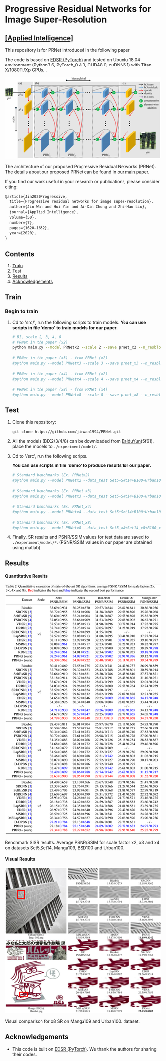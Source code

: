 # Progressive Residual Networks for Image Super-Resolution 
[[Applied Intelligence]](http://link.springer.com/article/10.1007/s10489-019-01548-8)
-------------
This repository is for PRNet introduced in the following paper


The code is based on [EDSR (PyTorch)](https://github.com/thstkdgus35/EDSR-PyTorch) and tested on Ubuntu 18.04 environment (Python3.6, PyTorch_0.4.0, CUDA8.0, cuDNN5.1) with Titan X/1080Ti/Xp GPUs. .

![PRNet](/figs/Framework.png)

The architecture of our proposed Progressive Residual Networks (PRNet). The details about our proposed PRNet can be found in [our main paper](http://link.springer.com/article/10.1007/s10489-019-01548-8).

If you find our work useful in your research or publications, please consider citing:

```latex
@article{Jin2020Progressive,
  title={Progressive residual networks for image super-resolution},
  author={Jin Wan and Hui Yin and Ai-Xin Chong and Zhi-Hao Liu},
  journal={Applied Intelligence},
  volume={50},
  number={7},
  pages={1620–1632},
  year={2020},
}
```

## Contents
1. [Train](#train)
2. [Test](#test)
3. [Results](#results)
4. [Acknowledgements](#acknowledgements)

## Train
### Begin to train

1. Cd to 'src/', run the following scripts to train models.
**You can use scripts in file 'demo' to train models for our paper.**

    ```bash
    # BI, scale 2, 3, 4, 8
    # PRNet in the paper (x2)
    python main.py --model PRNetx2 --scale 2 --save prnet_x2 --n_resblocks 32 --n_feats 256 --res_scale 0.1 --reset

    # PRNet in the paper (x3) - from PRNet (x2)
    #python main.py --model PRNetx3 --scale 3 --save prnet_x3 --n_resblocks 32 --n_feats 252 --res_scale 0.1 --reset 

    # PRNet in the paper (x4) - from PRNet (x2)
    #python main.py --model PRNetx4 --scale 4 --save prnet_x4 --n_resblocks 32 --n_feats 256 --res_scale 0.1 --reset --pre_train ../experiment/prnet_x2/model/model_best.pt

    # PRNet in the paper (x8) - from PRNet (x4)
    #python main.py --model PRNetx8 --scale 8 --save prnet_x8 --n_resblocks 32 --n_feats 256 --res_scale 0.1 --reset --pre_train ../experiment/prnet_x2/model/model_best.pt

    ```


## Test

1. Clone this repository:

   ```shell
   git clone https://github.com/jinwan1994/PRNet.git
   ```

2. All the models (BIX2/3/4/8) can be downloaded from [BaiduYun](https://pan.baidu.com/s/1TiiEcvwkieCMdi6FqFTO2w)(5f61), place the models to `./experiment/model/`. 

3. Cd to '/src', run the following scripts.

    **You can use scripts in file 'demo' to produce results for our paper.**

    ```bash
    # Standard benchmarks (Ex. PRNetx2)
    #python main.py --model PRNetx2 --data_test Set5+Set14+B100+Urban100+Manga109 --scale 2  --n_feats 256 --n_resblocks 32 --res_scale 0.1  --pre_train ../experiment/prnet_x2/model/model_best.pt --test_only # --self_ensemble --save_results --save_gt

    # Standard benchmarks (Ex. PRNet_x3)
    #python main.py --model PRNetx3 --data_test Set5+Set14+B100+Urban100+Manga109 --scale 3  --n_feats 252 --n_resblocks 32 --res_scale 0.1  --pre_train ../experiment/prnet_x3/model/model_best.pt --test_only # --self_ensemble --save_results --save_gt

    # Standard benchmarks (Ex. PRNet_x4)
    #python main.py --model PRNetx4 --data_test Set5+Set14+B100+Urban100+Manga109 --scale 4  --n_feats 256 --n_resblocks 32 --res_scale 0.1  --pre_train ../experiment/prnet_x4/model/model_best.pt --test_only # --self_ensemble --save_results --save_gt

    # Standard benchmarks (Ex. PRNet_x8)
    #python main.py --model PRNetx8 --data_test Set5_x8+Set14_x8+B100_x8+Urban100_x8+Manga109_x8 --scale 8 --res_scale 0.1 --n_feats 256 --n_resblocks 32 --pre_train ../experiment/prnet_x8/model/model_latest_282.pt --test_only # --save_results --save_gt --self_ensemble
    ```
4. Finally, SR results and PSNR/SSIM values for test data are saved to `./experiment/model/*`. (PSNR/SSIM values in our paper are obtained using matlab)

## Results

#### Quantitative Results

![benchmark](figs/Result_2.png)

Benchmark SISR results. Average PSNR/SSIM for scale factor x2, x3 and x4 on datasets Set5,Set14, Manga109, BSD100 and Urban100.

#### Visual Results

![visual](figs/Result_3.png)

Visual comparison for x8 SR on  Manga109 and Urban100. dataset.

## Acknowledgements

- This code is built on [EDSR (PyTorch)](https://github.com/thstkdgus35/EDSR-PyTorch). We thank the authors for sharing their codes.

